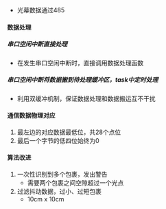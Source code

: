 -  光幕数据通过485
#### 数据处理
##### 串口空闲中断直接处理
- 在发生串口空闲中断时，直接调用数据处理函数
##### 串口空闲中断将数据搬到待处理缓冲区，task中定时处理
- 利用双缓冲机制，保证数据处理和数据搬运互不干扰

#### 通信数据物理对应
1. 最左边的对应数据最低位，共28个点位
2. 最后一个字节的低四位始终为0


#### 算法改进
1. 一次性识别到多个包裹，发出警告
	- 需要两个包裹之间空隙超过一个光点
2. 过滤抖动数据，过小、过短包裹
	- 10cm x 10cm